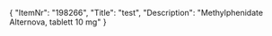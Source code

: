 {
  "ItemNr": "198266",
  "Title": "test",
  "Description": "Methylphenidate Alternova, tablett 10 mg"
}